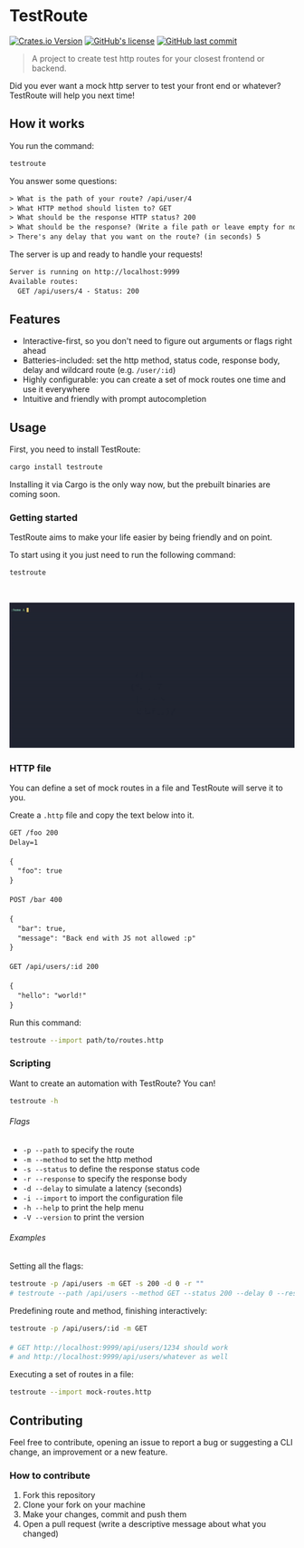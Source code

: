 # TestRoute

[![Crates.io Version](https://img.shields.io/crates/v/testroute)](https://crates.io/crates/testroute)
[![GitHub's license](https://img.shields.io/github/license/cherryramatisdev/testroute)](https://github.com/cherryramatisdev/testroute/blob/main/LICENSE)
[![GitHub last commit](https://img.shields.io/github/last-commit/cherryramatisdev/testroute/main)](https://github.com/cherryramatisdev/testroute)

> A project to create test http routes for your closest frontend or backend.

Did you ever want a mock http server to test your front end or whatever? TestRoute will help you next time!

## How it works

You run the command:

```sh
testroute
```

You answer some questions:

```txt
> What is the path of your route? /api/user/4
> What HTTP method should listen to? GET
> What should be the response HTTP status? 200
> What should be the response? (Write a file path or leave empty for none) ./response.json
> There's any delay that you want on the route? (in seconds) 5
```

The server is up and ready to handle your requests!

```txt
Server is running on http://localhost:9999
Available routes:
  GET /api/users/4 - Status: 200
```

## Features

- Interactive-first, so you don't need to figure out arguments or flags right ahead
- Batteries-included: set the http method, status code, response body, delay and wildcard route (e.g. `/user/:id`)
- Highly configurable: you can create a set of mock routes one time and use it everywhere
- Intuitive and friendly with prompt autocompletion

## Usage

First, you need to install TestRoute:

```sh
cargo install testroute
```

Installing it via Cargo is the only way now, but the prebuilt binaries are coming soon.

### Getting started

TestRoute aims to make your life easier by being friendly and on point.

To start using it you just need to run the following command:

```sh
testroute
```

<div align="center">
<br/>

![TestRoute demonstration](.docs/demo-testroute.gif)

</div>

### HTTP file

You can define a set of mock routes in a file and TestRoute will serve it to you.

Create a `.http` file and copy the text below into it.

```txt
GET /foo 200
Delay=1

{
  "foo": true
}

POST /bar 400

{
  "bar": true,
  "message": "Back end with JS not allowed :p"
}

GET /api/users/:id 200

{
  "hello": "world!"
}
```

Run this command:

```sh
testroute --import path/to/routes.http
```

### Scripting

Want to create an automation with TestRoute? You can!

```sh
testroute -h
```

###### Flags

- `-p --path` to specify the route
- `-m --method` to set the http method
- `-s --status` to define the response status code
- `-r --response` to specify the response body
- `-d --delay` to simulate a latency (seconds)
- `-i --import` to import the configuration file
- `-h --help` to print the help menu
- `-V --version` to print the version

###### Examples

Setting all the flags:

```sh
testroute -p /api/users -m GET -s 200 -d 0 -r ""
# testroute --path /api/users --method GET --status 200 --delay 0 --response ""
```

Predefining route and method, finishing interactively:

```sh
testroute -p /api/users/:id -m GET

# GET http://localhost:9999/api/users/1234 should work
# and http://localhost:9999/api/users/whatever as well
```

Executing a set of routes in a file:

```sh
testroute --import mock-routes.http
```

## Contributing

Feel free to contribute, opening an issue to report a bug or suggesting a CLI change, an improvement or a new feature.

### How to contribute

1. Fork this repository
2. Clone your fork on your machine
3. Make your changes, commit and push them
4. Open a pull request (write a descriptive message about what you changed)
